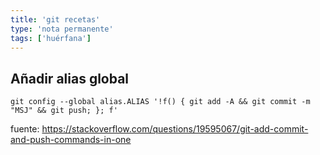 ```yaml
---
title: 'git recetas'
type: 'nota permanente'
tags: ['huérfana']
---
```


## Añadir alias global

```
git config --global alias.ALIAS '!f() { git add -A && git commit -m "MSJ" && git push; }; f'
```
fuente: https://stackoverflow.com/questions/19595067/git-add-commit-and-push-commands-in-one

